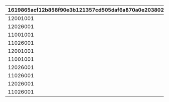 |1619865acf12b858f90e3b121357cd505daf6a870a0e2038025c9d0b8d4180d8|e0c50000c07c8481c481980f30a8952998bfc64b4648ff9c1151e4b7f14163ed|6f78902eeed4ba9bf6edff06c2b3f29eb52911d5410df2f747ca9997ab95bfb3|
| --- | --- | --- |
|12001001|12025003|1|
|12026001|12053003|2|
|11001001|11025014|3|
|11026001|11057014|4|
|12001001|12053003|5|
|11001001|11057014|6|
|12026001|12055003|7|
|11026001|11059014|8|
|12026001|12056003|9|
|11026001|11060014|10|